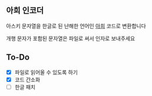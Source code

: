 ## 아희 인코더

아스키 문자열을 한글로 된 난해한 언어인 [아희](https://github.com/aheui) 코드로 변환합니다

개행 문자가 포함된 문자열은 파일로 써서 인자로 보내주세요

## To-Do
- [x] 파일로 읽어올 수 있도록 하기
- [x] 코드 간소화
- [ ] 한글 패치
